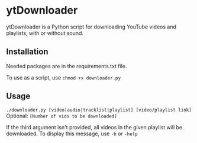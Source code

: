# ytDownloader
ytDownloader is a Python script for downloading YouTube videos and playlists, with or without sound.

## Installation
Needed packages are in the requirements.txt file.

To use as a script, use `chmod +x downloader.py`

## Usage
`./downloader.py [video|audio|tracklist|playlist] [video/playlist link] `
Optional: `[Number of vids to be downloaded]`

If the third argument isn't provided, all videos in the given playlist will be downloaded.
To display this message, use `-h` or `-help`


